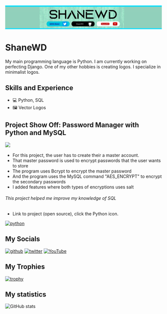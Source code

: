 ![Banner](https://github.com/ShaneWD/ShaneWD/blob/main/banner(thin)(cropped).png)
# ShaneWD
My main programming language is Python. I am currently working on perfecting Django. One of my other hobbies is creating logos. I specialize in minimalist logos. 

## Skills and Experience 
* 💻 Python, SQL
* 🖼 Vector Logos

## Project Show Off: Password Manager with Python and MySQL
<image src= "https://github.com/ShaneWD/ShaneWD/blob/main/pwd_manager(demo_gif).gif" width = 800>

* For this project, the user has to create their a master account. 
* That master password is used to encrypt passwords that the user wants to store
* The program uses Bcrypt to encrypt the master password
* And the program uses the MySQL command "AES_ENCRYPT" to encrypt the secondary passwords 
* I added features where both types of encryptions uses salt
###### This project helped me improve my knowledge of SQL
* Link to project (open source), click the Python icon. 

[<img src='https://cdn.jsdelivr.net/npm/simple-icons@3.0.1/icons/python.svg' alt='python' height='40'>](https://github.com/ShaneWD/PasswordManager) 
## My Socials

[<img src='https://cdn.jsdelivr.net/npm/simple-icons@3.0.1/icons/github.svg' alt='github' height='40'>](https://github.com/ShaneWD)  [<img src='https://cdn.jsdelivr.net/npm/simple-icons@3.0.1/icons/twitter.svg' alt='twitter' height='40'>](https://twitter.com/dsi_Shane)  [<img src='https://cdn.jsdelivr.net/npm/simple-icons@3.0.1/icons/youtube.svg' alt='YouTube' height='40'>](https://www.youtube.com/channel/UCfRjte3cG1e9YI_cce_0oPQ)  

## My Trophies

[![trophy](https://github-profile-trophy.vercel.app/?username=ShaneWD)](https://github.com/ryo-ma/github-profile-trophy)

## My statistics

![GitHub stats](https://github-readme-stats.vercel.app/api?username=ShaneWD&show_icons=true)  
